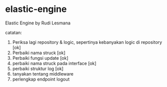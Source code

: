 # elastic-engine
Elastic Engine by Rudi Lesmana

catatan:
1. Periksa lagi repository & logic, sepertinya kebanyakan logic di repository [ok]
2. Perbaiki nama struck [ok]
3. Perbaiki fungsi update [ok]
4. perbaiki nama struck pada interface [ok]
5. perbaiki struktur log [ok]
6. tanyakan tentang middleware
7. perlengkap endpoint logout